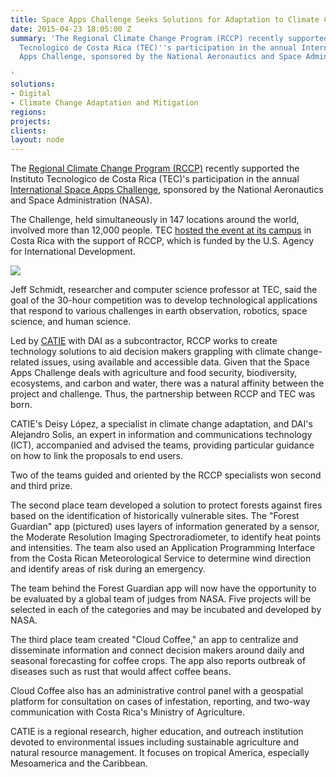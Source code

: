 ```yaml
---
title: Space Apps Challenge Seeks Solutions for Adaptation to Climate Change
date: 2015-04-23 18:05:00 Z
summary: 'The Regional Climate Change Program (RCCP) recently supported the Instituto
  Tecnologico de Costa Rica (TEC)''s participation in the annual International Space
  Apps Challenge, sponsored by the National Aeronautics and Space Administration (NASA).

'
solutions:
- Digital
- Climate Change Adaptation and Mitigation
regions: 
projects: 
clients: 
layout: node
---
```


The [Regional Climate Change Program (RCCP)][1] recently supported the Instituto Tecnologico de Costa Rica (TEC)'s participation in the annual [International Space Apps Challenge][2], sponsored by the National Aeronautics and Space Administration (NASA).

The Challenge, held simultaneously in 147 locations around the world, involved more than 12,000 people. TEC [hosted the event at its campus][3] in Costa Rica with the support of RCCP, which is funded by the U.S. Agency for International Development.

![][4]

Jeff Schmidt, researcher and computer science professor at TEC, said the goal of the 30-hour competition was to develop technological applications that respond to various challenges in earth observation, robotics, space science, and human science.

Led by [CATIE][5] with DAI as a subcontractor, RCCP works to create technology solutions to aid decision makers grappling with climate change-related issues, using available and accessible data. Given that the Space Apps Challenge deals with agriculture and food security, biodiversity, ecosystems, and carbon and water, there was a natural affinity between the project and challenge. Thus, the partnership between RCCP and TEC was born.

CATIE's Deisy López, a specialist in climate change adaptation, and DAI's Alejandro Solis, an expert in information and communications technology (ICT), accompanied and advised the teams, providing particular guidance on how to link the proposals to end users.

Two of the teams guided and oriented by the RCCP specialists won second and third prize.

The second place team developed a solution to protect forests against fires based on the identification of historically vulnerable sites. The "Forest Guardian" app (pictured) uses layers of information generated by a sensor, the Moderate Resolution Imaging Spectroradiometer, to identify heat points and intensities. The team also used an Application Programming Interface from the Costa Rican Meteorological Service to determine wind direction and identify areas of risk during an emergency.

The team behind the Forest Guardian app will now have the opportunity to be evaluated by a global team of judges from NASA. Five projects will be selected in each of the categories and may be incubated and developed by NASA.

The third place team created "Cloud Coffee," an app to centralize and disseminate information and connect decision makers around daily and seasonal forecasting for coffee crops. The app also reports outbreak of diseases such as rust that would affect coffee beans.

Cloud Coffee also has an administrative control panel with a geospatial platform for consultation on cases of infestation, reporting, and two-way communication with Costa Rica's Ministry of Agriculture.

CATIE is a regional research, higher education, and outreach institution devoted to environmental issues including sustainable agriculture and natural resource management. It focuses on tropical America, especially Mesoamerica and the Caribbean.

[1]: /our-work/projects/usaid-central-america-regional-climate-change-program-rccp-programa-regional-de
[2]: http://www.spaceappscr.com
[3]: http://spaceappscr.org/galeria-fotografica/
[4]: /assets/images/news/spaceappchallenge_finales-23.jpg
[5]: http://www.catie.ac.cr/en/
